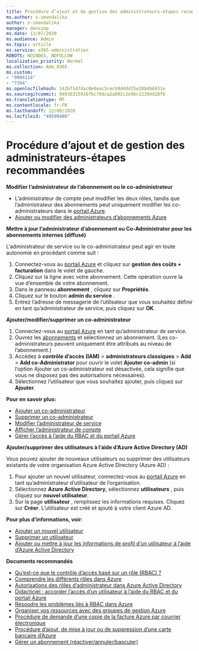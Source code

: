 ```yaml
---
title: Procédure d’ajout et de gestion des administrateurs-étapes recommandées
ms.author: v-smandalika
author: v-smandalika
manager: dansimp
ms.date: 12/07/2020
ms.audience: Admin
ms.topic: article
ms.service: o365-administration
ROBOTS: NOINDEX, NOFOLLOW
localization_priority: Normal
ms.collection: Adm_O365
ms.custom:
- "9004114"
- "7194"
ms.openlocfilehash: 142bf1474ac0e0eac5cecb9dddd35e28b6b6631e
ms.sourcegitcommit: 94036315916fbc79dca2a692c2e9bc1139dd28f6
ms.translationtype: MT
ms.contentlocale: fr-FR
ms.lasthandoff: 12/08/2020
ms.locfileid: "49599480"
---
```

# <a name="how-to-add-and-manage-adminstrators---recommended-steps"></a>Procédure d’ajout et de gestion des administrateurs-étapes recommandées

**Modifier l’administrateur de l’abonnement ou le co-administrateur**

- L’administrateur de compte peut modifier les deux rôles, tandis que l’administrateur des abonnements peut uniquement modifier les co-administrateurs dans le [portail Azure](https://ms.portal.azure.com/#home).
- [Ajouter ou modifier des administrateurs d’abonnements Azure](https://docs.microsoft.com/azure/cost-management-billing/manage/add-change-subscription-administrator)

**Mettre à jour l’administrateur d’abonnement ou Co-Administrator pour les abonnements internes (diffusé)**

L’administrateur de service ou le co-administrateur peut agir en toute autonomie en procédant comme suit :

1. Connectez-vous au [portail Azure](https://ms.portal.azure.com/#home) et cliquez sur **gestion des coûts + facturation** dans le volet de gauche.
2. Cliquez sur la ligne avec votre abonnement. Cette opération ouvre la vue d’ensemble de votre abonnement.
3. Dans le panneau **abonnement** , cliquez sur **Propriétés**. 
4. Cliquez sur le bouton **admin du service** .
5. Entrez l’adresse de messagerie de l’utilisateur que vous souhaitez définir en tant qu’administrateur de service, puis cliquez sur **OK**.

**Ajouter/modifier/supprimer un co-administrateur**

1. Connectez-vous au [portail Azure](https://ms.portal.azure.com/#home) en tant qu’administrateur de service.
2. Ouvrez les [abonnements](https://ms.portal.azure.com/#blade/Microsoft_Azure_Billing/SubscriptionsBlade) et sélectionnez un abonnement. (Les co-administrateurs peuvent uniquement être attribués au niveau de l’abonnement.)
3. Accédez à **contrôle d’accès (IAM)**  >  **administrateurs classiques**  >  **Add**  >  **Add co-Administrator** pour ouvrir le volet **Ajouter co-admin** (si l’option Ajouter un co-administrateur est désactivée, cela signifie que vous ne disposez pas des autorisations nécessaires).
4. Sélectionnez l’utilisateur que vous souhaitez ajouter, puis cliquez sur **Ajouter**.

**Pour en savoir plus:**
- [Ajouter un co-administrateur](https://docs.microsoft.com/azure/role-based-access-control/classic-administrators)
- [Supprimer un co-administrateur](https://docs.microsoft.com/azure/role-based-access-control/classic-administrators)
- [Modifier l’administrateur de service](https://docs.microsoft.com/azure/role-based-access-control/classic-administrators)
- [Afficher l’administrateur de compte](https://docs.microsoft.com/azure/role-based-access-control/classic-administrators)
- [Gérer l’accès à l’aide du RBAC et du portail Azure](https://docs.microsoft.com/azure/role-based-access-control/role-assignments-portal)

**Ajouter/supprimer des utilisateurs à l’aide d’Azure Active Directory (AD)**

Vous pouvez ajouter de nouveaux utilisateurs ou supprimer des utilisateurs existants de votre organisation Azure Active Directory (Azure AD) :

1. Pour ajouter un nouvel utilisateur, connectez-vous au [portail Azure](https://ms.portal.azure.com/#home) en tant qu’administrateur d’utilisateur de l’organisation.
2. Sélectionnez **Azure Active Directory**, sélectionnez **utilisateurs** , puis cliquez sur **nouvel utilisateur**.
3. Sur la page **utilisateur** , remplissez les informations requises. Cliquez sur **Créer**. L’utilisateur est créé et ajouté à votre client Azure AD.

**Pour plus d’informations, voir**:

- [Ajouter un nouvel utilisateur](https://docs.microsoft.com/azure/active-directory/fundamentals/add-users-azure-active-directory)
- [Supprimer un utilisateur](https://docs.microsoft.com/azure/active-directory/fundamentals/add-users-azure-active-directory)
- [Ajouter ou mettre à jour les informations de profil d’un utilisateur à l’aide d’Azure Active Directory](https://docs.microsoft.com/azure/active-directory/fundamentals/active-directory-users-profile-azure-portal)

**Documents recommandés**

- [Qu’est-ce que le contrôle d’accès basé sur un rôle (RBAC) ?](https://docs.microsoft.com/azure/role-based-access-control/overview)
- [Comprendre les différents rôles dans Azure](https://docs.microsoft.com/azure/role-based-access-control/rbac-and-directory-admin-roles)
- [Autorisations des rôles d’administrateur dans Azure Active Directory](https://docs.microsoft.com/azure/active-directory/roles/permissions-reference)
- [Didacticiel : accorder l’accès d’un utilisateur à l’aide du RBAC et du portail Azure](https://docs.microsoft.com/azure/role-based-access-control/quickstart-assign-role-user-portal)
- [Résoudre les problèmes liés à RBAC dans Azure](https://docs.microsoft.com/azure/role-based-access-control/troubleshooting)
- [Organiser vos ressources avec des groupes de gestion Azure](https://docs.microsoft.com/azure/governance/management-groups/overview)
- [Procédure de demande d’une copie de la facture Azure par courrier électronique](https://azure.microsoft.com/en-us/blog/azure-email-invoices/)
- [Procédure d’ajout, de mise à jour ou de suppression d’une carte bancaire d’Azure](https://docs.microsoft.com/azure/cost-management-billing/manage/change-credit-card)
- [Gérer un abonnement (réactiver/annuler/basculer)](https://docs.microsoft.com/azure/cost-management-billing/manage/subscription-disabled)



